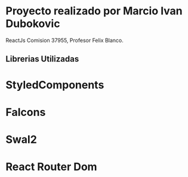 # Proyecto realizado por Marcio Ivan Dubokovic

ReactJs Comision 37955, Profesor Felix Blanco.

## Librerias Utilizadas

# StyledComponents

# FaIcons

# Swal2

# React Router Dom

